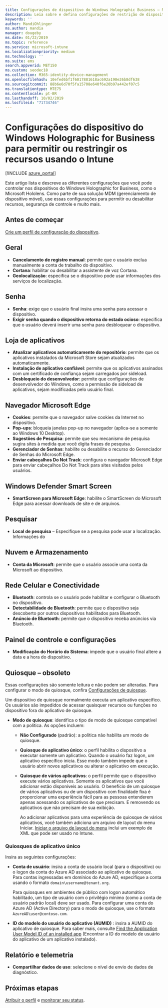 ```yaml
---
title: Configurações de dispositivo do Windows Holographic Business – Microsoft Intune – Azure | Microsoft Docs
description: Leia sobre e defina configurações de restrição de dispositivo no Microsoft Intune para o Windows Holographic for Business, incluindo cancelamento do registro, geolocalização, senhas, instalação de aplicativos da App Store, cookies e pop-ups no Microsoft Edge, Windows Defender, pesquisa, armazenamento e nuvem, conectividade por Bluetooth, hora do sistema e dados de uso no Azure.
keywords: ''
author: MandiOhlinger
ms.author: mandia
manager: dougeby
ms.date: 01/22/2019
ms.topic: reference
ms.service: microsoft-intune
ms.localizationpriority: medium
ms.technology: ''
ms.suite: ems
search.appverid: MET150
ms.custom: seodec18
ms.collection: M365-identity-device-management
ms.openlocfilehash: 10efed6bf1f6017881618ac692a190e26b8df638
ms.sourcegitcommit: 88b6e6d70f5fa15708e640f6e20b97a442ef07c5
ms.translationtype: MTE75
ms.contentlocale: pt-BR
ms.lasthandoff: 10/02/2019
ms.locfileid: "71734746"
---
```

# <a name="windows-holographic-for-business-device-settings-to-allow-or-restrict-features-using-intune"></a>Configurações do dispositivo do Windows Holographic for Business para permitir ou restringir os recursos usando o Intune

[!INCLUDE [azure_portal](../includes/azure_portal.md)]

Este artigo lista e descreve as diferentes configurações que você pode controlar nos dispositivos do Windows Holographic for Business, como o Microsoft Hololens. Como parte de sua solução MDM (gerenciamento de dispositivo móvel), use essas configurações para permitir ou desabilitar recursos, segurança de controle e muito mais.

## <a name="before-you-begin"></a>Antes de começar

[Crie um perfil de configuração do dispositivo](device-restrictions-configure.md#create-the-profile).

## <a name="general"></a>Geral

- **Cancelamento de registro manual**: permite que o usuário exclua manualmente a conta de trabalho do dispositivo.
- **Cortana**: habilitar ou desabilitar a assistente de voz Cortana.
- **Geolocalização**: especifica se o dispositivo pode usar informações dos serviços de localização.

## <a name="password"></a>Senha

- **Senha**: exige que o usuário final insira uma senha para acessar o dispositivo.
- **Exigir senha quando o dispositivo retorna do estado ocioso**: especifica que o usuário deverá inserir uma senha para desbloquear o dispositivo.

## <a name="app-store"></a>Loja de aplicativos

- **Atualizar aplicativos automaticamente do repositório**: permite que os aplicativos instalados da Microsoft Store sejam atualizados automaticamente.
- **Instalação de aplicativo confiável**: permite que os aplicativos assinados com um certificado de confiança sejam carregados por sideload.
- **Desbloqueio do desenvolvedor**: permite que configurações de desenvolvedor do Windows, como a permissão de sideload de aplicativos, sejam modificadas pelo usuário final.

## <a name="microsoft-edge-browser"></a>Navegador Microsoft Edge

- **Cookies**: permite que o navegador salve cookies da Internet no dispositivo.
- **Pop-ups**: bloqueia janelas pop-up no navegador (aplica-se a somente ao Windows 10 Desktop).
- **Sugestões de Pesquisa**: permite que seu mecanismo de pesquisa sugira sites à medida que você digita frases de pesquisa.
- **Gerenciador de Senhas**: habilite ou desabilite o recurso do Gerenciador de Senhas do Microsoft Edge.
- **Enviar cabeçalhos Do Not Track**: configura o navegador Microsoft Edge para enviar cabeçalhos Do Not Track para sites visitados pelos usuários.

## <a name="windows-defender-smart-screen"></a>Windows Defender Smart Screen

- **SmartScreen para Microsoft Edge**: habilite o SmartScreen do Microsoft Edge para acessar downloads de site e de arquivos.

## <a name="search"></a>Pesquisar

- **Local de pesquisa** – Especifique se a pesquisa pode usar a localização. Informações do

## <a name="cloud-and-storage"></a>Nuvem e Armazenamento

- **Conta da Microsoft**: permite que o usuário associe uma conta da Microsoft ao dispositivo.

## <a name="cellular-and-connectivity"></a>Rede Celular e Conectividade

- **Bluetooth**: controla se o usuário pode habilitar e configurar o Bluetooth no dispositivo.
- **Detectabilidade de Bluetooth**: permite que o dispositivo seja descoberto por outros dispositivos habilitados para Bluetooth.
- **Anúncio de Bluetooth**: permite que o dispositivo receba anúncios via Bluetooth.

## <a name="control-panel-and-settings"></a>Painel de controle e configurações

- **Modificação do Horário do Sistema**: impede que o usuário final altere a data e a hora do dispositivo.

## <a name="kiosk---obsolete"></a>Quiosque – obsoleto

Essas configurações são somente leitura e não podem ser alteradas. Para configurar o modo de quiosque, confira [Configurações de quiosque](kiosk-settings-holographic.md).

Um dispositivo de quiosque normalmente executa um aplicativo específico. Os usuários são impedidos de acessar quaisquer recursos ou funções no dispositivo fora do aplicativo de quiosque.

- **Modo de quiosque**: identifica o tipo de modo de quiosque compatível com a política. As opções incluem:

  - **Não Configurado** (padrão): a política não habilita um modo de quiosque. 
  - **Quiosque de aplicativo único**: o perfil habilita o dispositivo a executar somente um aplicativo. Quando o usuário faz logon, um aplicativo específico inicia. Esse modo também impede que o usuário abrir novos aplicativos ou alterar o aplicativo em execução.
  - **Quiosque de vários aplicativos**: o perfil permite que o dispositivo execute vários aplicativos. Somente os aplicativos que você adicionar estão disponíveis ao usuário. O benefício de um quiosque de vários aplicativos ou de um dispositivo com finalidade fixa é proporcionar uma experiência fácil para as pessoas entenderem apenas acessando os aplicativos de que precisam. E removendo os aplicativos que não precisam de sua exibição. 
  
    Ao adicionar aplicativos para uma experiência de quiosque de vários aplicativos, você também adiciona um arquivo de layout do menu Iniciar. [Iniciar o arquivo de layout do menu](/hololens/hololens-kiosk#start-layout-file-for-mdm-intune-and-others) inclui um exemplo de XML que pode ser usado no Intune. 

### <a name="single-app-kiosks"></a>Quiosques de aplicativo único

Insira as seguintes configurações:

- **Conta de usuário**: insira a conta de usuário local (para o dispositivo) ou o logon da conta do Azure AD associado ao aplicativo de quiosque. Para contas ingressadas em domínios do Azure AD, especifique a conta usando o formato `domain\username@tenant.org`. 

    Para quiosques em ambientes de público com logon automático habilitado, um tipo de usuário com o privilégio mínimo (como a conta de usuário padrão local) deve ser usado. Para configurar uma conta do Azure AD (Active Directory) para o modo de quiosque, use o formato `AzureAD\user@contoso.com`.

- **ID do modelo do usuário do aplicativo (AUMID)** : insira a AUMID do aplicativo de quiosque. Para saber mais, consulte [Find the Application User Model ID of an installed app](https://docs.microsoft.com/windows-hardware/customize/enterprise/find-the-application-user-model-id-of-an-installed-app) (Encontrar a ID do modelo de usuário do aplicativo de um aplicativo instalado).

## <a name="reporting-and-telemetry"></a>Relatório e telemetria

- **Compartilhar dados de uso**: selecione o nível de envio de dados de diagnóstico.

## <a name="next-steps"></a>Próximas etapas

[Atribuir o perfil](device-profile-assign.md) e [monitorar seu status](device-profile-monitor.md).
